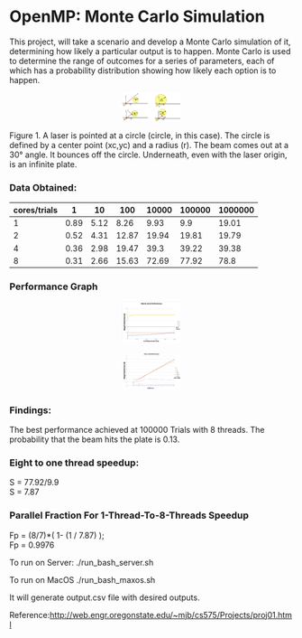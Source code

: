 # OpenMP: Monte Carlo Simulation
This project, will take a scenario and develop a Monte Carlo simulation of it, determining how likely a particular output is to happen. Monte Carlo is used to determine the range of outcomes for a series of parameters, each of which has a probability distribution showing how likely each option is to happen.

<p align="center"><img width=20.5% src="https://github.com/sasmazonur/Parallel-Computing/blob/master/OpenMP%20Monte%20Carlo%20Simulation%20/images/MonteCarloLaser.jpg"></p>

Figure 1. A laser is pointed at a circle (circle, in this case). The circle is defined by a center point (xc,yc) and a radius (r). The beam comes out at a 30° angle. It bounces off the circle. Underneath, even with the laser origin, is an infinite plate.

### Data Obtained:
|    cores/trials   |   1      |   10     |   100     |   10000   |   100000   |   1000000   |
|-------------------|----------|----------|-----------|-----------|------------|-------------|
|   1               |   0.89   |   5.12   |   8.26    |   9.93    |   9.9      |   19.01     |
|   2               |   0.52   |   4.31   |   12.87   |   19.94   |   19.81    |   19.79     |
|   4               |   0.36   |   2.98   |   19.47   |   39.3    |   39.22    |   39.38     |
|   8               |   0.31   |   2.66   |   15.63   |   72.69   |   77.92    |   78.8      |


### Performance Graph
<p align="center"><img width=20.5% src="https://github.com/sasmazonur/Parallel-Computing/blob/master/OpenMP%20Monte%20Carlo%20Simulation%20/images/Picture1.png"></p>

<p align="center"><img width=20.5% src="https://github.com/sasmazonur/Parallel-Computing/blob/master/OpenMP%20Monte%20Carlo%20Simulation%20/images/Picture2.png"></p>

### Findings:
The best performance achieved at 100000 Trials with 8 threads. The probability that the beam hits the plate is 0.13.

### Eight to one thread speedup:
S = 77.92/9.9 \
S = 7.87

### Parallel Fraction For 1-Thread-To-8-Threads Speedup
Fp = (8/7)*( 1- (1 / 7.87) ); \
Fp = 0.9976

To run on Server:
./run_bash_server.sh

To run on MacOS
./run_bash_maxos.sh

It will generate output.csv file with desired outputs. 


Reference:http://web.engr.oregonstate.edu/~mjb/cs575/Projects/proj01.html
